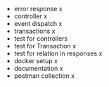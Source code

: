 - error response    x
- controller x
- event dispatch x
- transactions x
- test for controllers
- test for Transaction x
- test for relation in responses x
- docker setup x
- documentation  x
- postman collection x

